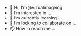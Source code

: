 - 👋 Hi, I’m @vizualimageing
- 👀 I’m interested in ...
- 🌱 I’m currently learning ...
- 💞️ I’m looking to collaborate on ...
- 📫 How to reach me ...

<!---
vizualimageing/vizualimageing is a ✨ special ✨ repository because its `README.md` (this file) appears on your GitHub profile.
You can click the Preview link to take a look at your changes.
--->
